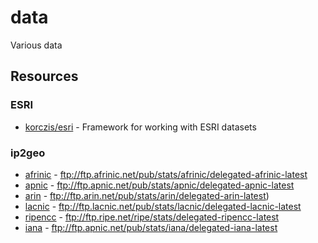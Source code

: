 # data

Various data

## Resources

### ESRI

* [korczis/esri](https://github.com/korczis/esri) - Framework for working with ESRI datasets

### ip2geo

* [afrinic](ftp://ftp.afrinic.net/pub/stats/afrinic/delegated-afrinic-latest) - ftp://ftp.afrinic.net/pub/stats/afrinic/delegated-afrinic-latest 
* [apnic](ftp://ftp.apnic.net/pub/stats/apnic/delegated-apnic-latest) - ftp://ftp.apnic.net/pub/stats/apnic/delegated-apnic-latest
* [arin](ftp://ftp.arin.net/pub/stats/arin/delegated-arin-latest) - ftp://ftp.arin.net/pub/stats/arin/delegated-arin-latest)
* [lacnic](ftp://ftp.lacnic.net/pub/stats/lacnic/delegated-lacnic-latest) - ftp://ftp.lacnic.net/pub/stats/lacnic/delegated-lacnic-latest
* [ripencc](ftp://ftp.ripe.net/ripe/stats/delegated-ripencc-latest) - ftp://ftp.ripe.net/ripe/stats/delegated-ripencc-latest
* [iana](ftp://ftp.apnic.net/pub/stats/iana/delegated-iana-latest) - ftp://ftp.apnic.net/pub/stats/iana/delegated-iana-latest

